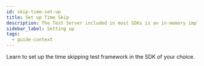 ```yaml
---
id: skip-time-set-up
title: Set up Time Skip
description: The Test Server included in most SDKs is an in-memory implementation of Temporal Server that supports skipping time.
sidebar_label: Setting up
tags:
  - guide-context
---
```


Learn to set up the time skipping test framework in the SDK of your choice.
